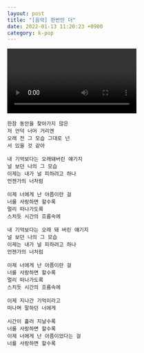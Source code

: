 ```yaml
---
layout: post
title: "[음악] 한번만 더"
date: 2022-01-13 11:20:23 +0900
category: k-pop
---
```


<div class="video-container">
    <video id="player" class="video-js vjs-default-skin vjs-big-play-centered" data-json="/public/json/사랑할수록.json"></video>
</div>

```
한참 동안을 찾아가지 않은
저 언덕 너머 거리엔
오래 전 그 모습 그대로 넌
서 있을 것 같아

내 기억보다는 오래돼버린 얘기지
널 보던 나의 그 모습
이제는 내가 널 피하려고 하나
언젠가의 너처럼

이제 너에게 난 아픔이란 걸
너를 사랑하면 할수록
멀리 떠나가도록
스치듯 시간의 흐름속에

내 기억보다는 오래 돼 버린 얘기지
널 보던 나의 그 모습
이제는 내가 널 피하려고 하나
언젠가의 너처럼

이제 너에게 난 아픔이란 걸
너를 사랑하면 할수록
멀리 떠나가도록
스치듯 시간의 흐름속에

이제 지나간 기억이라고
떠나며 말하던 너에게

시간이 흘러 지날수록
너를 사랑하면 할수록
이제 너에게 난 아픔이었다는 걸
너를 사랑하면 할수록
```